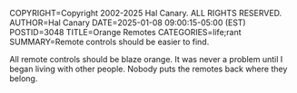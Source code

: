 COPYRIGHT=Copyright 2002-2025 Hal Canary. ALL RIGHTS RESERVED.
AUTHOR=Hal Canary
DATE=2025-01-08 09:00:15-05:00 (EST)
POSTID=3048
TITLE=Orange Remotes
CATEGORIES=life;rant
SUMMARY=Remote controls should be easier to find.

All remote controls should be blaze orange.  It was never a problem until I
began living with other people.  Nobody puts the remotes back where they
belong.


